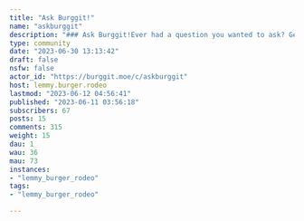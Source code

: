 ```yaml
---
title: "Ask Burggit!" 
name: "askburggit"
description: "### Ask Burggit!Ever had a question you wanted to ask? Get an opinion on something?Well, here's the place to do it! Ask the community pretty much anything.##### Rules:- **Follow the rules of Burggit.moe**- Not intended for tech support or questions for Burggit staff."
type: community
date: "2023-06-30 13:13:42"
draft: false
nsfw: false
actor_id: "https://burggit.moe/c/askburggit"
host: lemmy.burger.rodeo
lastmod: "2023-06-12 04:56:41"
published: "2023-06-11 03:56:18"
subscribers: 67
posts: 15
comments: 315
weight: 15
dau: 1
wau: 36
mau: 73
instances:
- "lemmy_burger_rodeo"
tags: 
- "lemmy_burger_rodeo"

---
```

